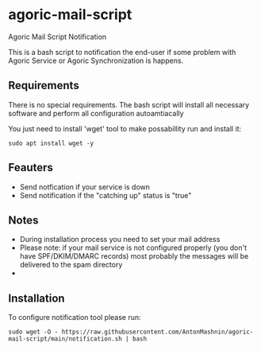 # agoric-mail-script
Agoric Mail Script Notification

This is a bash script to notification the end-user if some problem with Agoric Service or Agoric Synchronization is happens.

## Requirements
There is no special requirements. The bash script will install all necessary software and perform all configuration autoamtiacally

You just need to install 'wget' tool to make possabillity run and install it:
```
sudo apt install wget -y
```

## Feauters
- Send notfication if your service is down
- Send notification if the "catching up" status is "true"

## Notes
- During installation process you need to set your mail address
- Please note: if your mail service is not configured properly (you don't have SPF/DKIM/DMARC records) most probably the messages will be delivered to the spam directory
- 
## Installation
To configure notification tool please run:
```
sudo wget -O - https://raw.githubusercontent.com/AntonMashnin/agoric-mail-script/main/notification.sh | bash
```
